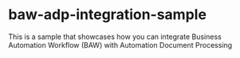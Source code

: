 # baw-adp-integration-sample
This is a sample that showcases how you can integrate Business Automation Workflow (BAW) with Automation Document Processing
